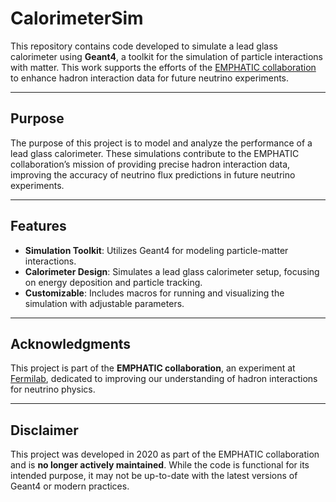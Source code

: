 # CalorimeterSim

This repository contains code developed to simulate a lead glass calorimeter using **Geant4**, a toolkit for the simulation of particle interactions with matter. This work supports the efforts of the [EMPHATIC collaboration](https://lss.fnal.gov/archive/2019/pub/fermilab-pub-19-625-nd.pdf) to enhance hadron interaction data for future neutrino experiments.

---

## Purpose

The purpose of this project is to model and analyze the performance of a lead glass calorimeter. These simulations contribute to the EMPHATIC collaboration’s mission of providing precise hadron interaction data, improving the accuracy of neutrino flux predictions in future neutrino experiments.

---

## Features

- **Simulation Toolkit**: Utilizes Geant4 for modeling particle-matter interactions.
- **Calorimeter Design**: Simulates a lead glass calorimeter setup, focusing on energy deposition and particle tracking.
- **Customizable**: Includes macros for running and visualizing the simulation with adjustable parameters.

---

## Acknowledgments

This project is part of the **EMPHATIC collaboration**, an experiment at [Fermilab](https://www.fnal.gov/), dedicated to improving our understanding of hadron interactions for neutrino physics.

---

## Disclaimer

This project was developed in 2020 as part of the EMPHATIC collaboration and is **no longer actively maintained**. While the code is functional for its intended purpose, it may not be up-to-date with the latest versions of Geant4 or modern practices.
